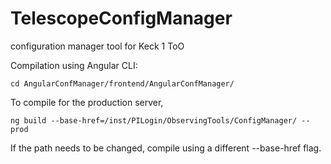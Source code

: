 # TelescopeConfigManager
configuration manager tool for Keck 1 ToO

Compilation using Angular CLI:

`cd AngularConfManager/frontend/AngularConfManager/`

To compile for the production server,

`ng build --base-href=/inst/PILogin/ObservingTools/ConfigManager/ --prod`


If the path needs to be changed, compile using a different --base-href flag.


